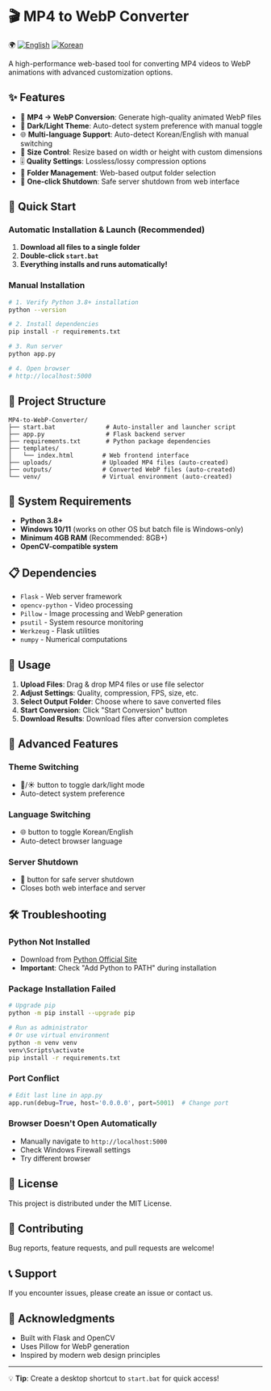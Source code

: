 # 🎬 MP4 to WebP Converter

🌍
[![English](https://img.shields.io/badge/lang-English-blue)](README.md)
[![Korean](https://img.shields.io/badge/lang-한국어-red)](README.ko.md)

A high-performance web-based tool for converting MP4 videos to WebP animations with advanced customization options.

## ✨ Features

- 🎥 **MP4 → WebP Conversion**: Generate high-quality animated WebP files
- 🎨 **Dark/Light Theme**: Auto-detect system preference with manual toggle
- 🌐 **Multi-language Support**: Auto-detect Korean/English with manual switching
- 📐 **Size Control**: Resize based on width or height with custom dimensions
- 🎚️ **Quality Settings**: Lossless/lossy compression options
- 📁 **Folder Management**: Web-based output folder selection
- 🔌 **One-click Shutdown**: Safe server shutdown from web interface

## 🚀 Quick Start

### Automatic Installation & Launch (Recommended)

1. **Download all files to a single folder**
2. **Double-click `start.bat`**
3. **Everything installs and runs automatically!**

### Manual Installation

```bash
# 1. Verify Python 3.8+ installation
python --version

# 2. Install dependencies
pip install -r requirements.txt

# 3. Run server
python app.py

# 4. Open browser
# http://localhost:5000
```

## 📁 Project Structure

```
MP4-to-WebP-Converter/
├── start.bat              # Auto-installer and launcher script
├── app.py                 # Flask backend server
├── requirements.txt       # Python package dependencies
├── templates/
│   └── index.html        # Web frontend interface
├── uploads/              # Uploaded MP4 files (auto-created)
├── outputs/              # Converted WebP files (auto-created)
└── venv/                 # Virtual environment (auto-created)
```

## 🔧 System Requirements

- **Python 3.8+**
- **Windows 10/11** (works on other OS but batch file is Windows-only)
- **Minimum 4GB RAM** (Recommended: 8GB+)
- **OpenCV-compatible system**

## 📋 Dependencies

- `Flask` - Web server framework
- `opencv-python` - Video processing
- `Pillow` - Image processing and WebP generation
- `psutil` - System resource monitoring
- `Werkzeug` - Flask utilities
- `numpy` - Numerical computations

## 🎯 Usage

1. **Upload Files**: Drag & drop MP4 files or use file selector
2. **Adjust Settings**: Quality, compression, FPS, size, etc.
3. **Select Output Folder**: Choose where to save converted files
4. **Start Conversion**: Click "Start Conversion" button
5. **Download Results**: Download files after conversion completes

## 🌟 Advanced Features

### Theme Switching
- 🌙/☀️ button to toggle dark/light mode
- Auto-detect system preference

### Language Switching  
- 🌐 button to toggle Korean/English
- Auto-detect browser language

### Server Shutdown
- 🔌 button for safe server shutdown
- Closes both web interface and server

## 🛠️ Troubleshooting

### Python Not Installed
- Download from [Python Official Site](https://www.python.org/downloads/)
- **Important**: Check "Add Python to PATH" during installation

### Package Installation Failed
```bash
# Upgrade pip
python -m pip install --upgrade pip

# Run as administrator
# Or use virtual environment
python -m venv venv
venv\Scripts\activate
pip install -r requirements.txt
```

### Port Conflict
```python
# Edit last line in app.py
app.run(debug=True, host='0.0.0.0', port=5001)  # Change port
```

### Browser Doesn't Open Automatically
- Manually navigate to `http://localhost:5000`
- Check Windows Firewall settings
- Try different browser

## 📜 License

This project is distributed under the MIT License.

## 🤝 Contributing

Bug reports, feature requests, and pull requests are welcome!

## 📞 Support

If you encounter issues, please create an issue or contact us.

## 🎉 Acknowledgments

- Built with Flask and OpenCV
- Uses Pillow for WebP generation
- Inspired by modern web design principles

---

💡 **Tip**: Create a desktop shortcut to `start.bat` for quick access!